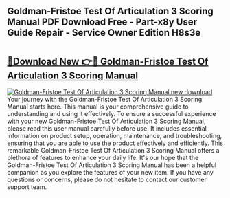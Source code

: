 ## Goldman-Fristoe Test Of Articulation 3 Scoring Manual PDF Download Free - Part-x8y User Guide Repair - Service Owner Edition H8s3e

# <h2><a href="http://bc21582.oget.top/?id=Goldman-Fristoe+Test+Of+Articulation+3+Scoring+Manual">🔗Download New 👉🔴 Goldman-Fristoe Test Of Articulation 3 Scoring Manual</a></h2>

[![Goldman-Fristoe Test Of Articulation 3 Scoring Manual new download](https://i.imgur.com/5g1atiW.png)](http://bc21582.oget.top/?id=Goldman-Fristoe+Test+Of+Articulation+3+Scoring+Manual)
Your journey with the Goldman-Fristoe Test Of Articulation 3 Scoring Manual starts here. This manual is your comprehensive guide to understanding and using it effectively. To ensure a successful experience with your new Goldman-Fristoe Test Of Articulation 3 Scoring Manual, please read this user manual carefully before use. It includes essential information on product setup, operation, maintenance, and troubleshooting, ensuring that you are able to use the product effectively and efficiently. This remarkable Goldman-Fristoe Test Of Articulation 3 Scoring Manual offers a plethora of features to enhance your daily life. It's our hope that the Goldman-Fristoe Test Of Articulation 3 Scoring Manual has been a helpful companion as you explore the features of your new item. If you have any questions or concerns, please do not hesitate to contact our customer support team.
